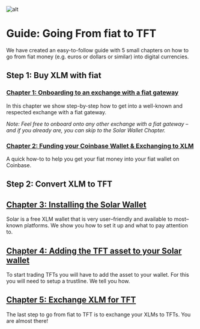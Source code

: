 ![alt](tftexplo.png)

# Guide: Going From fiat to TFT
We have created an easy-to-follow guide with 5 small chapters on how to go from fiat money (e.g. euros or dollars or similar) into digital currencies.

## Step 1: Buy XLM with fiat

### [Chapter 1: Onboarding to an exchange with a fiat gateway](coinbase_onboarding.md)
In this chapter we show step-by-step how to get into a well-known and respected exchange with a fiat gateway.

*Note: Feel free to onboard onto any other exchange with a fiat gateway – and if you already are, you can skip to the Solar Wallet Chapter.*

### [Chapter 2: Funding your Coinbase Wallet & Exchanging to XLM](coinbase_funding_exchange.md)
A quick how-to to help you get your fiat money into your fiat wallet on Coinbase.

## Step 2: Convert XLM to TFT

## [Chapter 3: Installing the Solar Wallet](installing_solar_wallet_funding.md)
Solar is a free XLM wallet that is very user–friendly and available to most–known platforms. We show you how to set it up and what to pay attention to.

## [Chapter 4: Adding the TFT asset to your Solar wallet](adding_tft_asset.md)
To start trading TFTs you will have to add the asset to your wallet.
For this you will need to setup a trustline. We tell you how.

## [Chapter 5: Exchange XLM for TFT](trading_tft_in_solar.md)
The last step to go from fiat to TFT is to exchange your XLMs to TFTs.
You are almost there!
